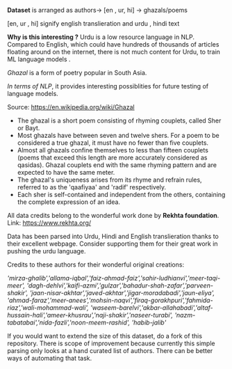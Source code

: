 **Dataset** is arranged as authors-> [en , ur, hi] -> ghazals/poems

[en, ur , hi] signify english translieration and urdu , hindi text

**Why is this interesting ?**
Urdu is a low resource language in NLP. Compared to English, which could have hundreds of thousands of articles floating around on the internet,
there is not much content for Urdu, to train ML language models .

*Ghazal* is a form of poetry popular in South Asia. 

*In terms of NLP*, it provides interesting possiblities for future testing of language models.

Source: https://en.wikipedia.org/wiki/Ghazal

- The ghazal is a short poem consisting of rhyming couplets, called Sher or Bayt. 
- Most ghazals have between seven and twelve shers. For a poem to be considered a true ghazal, it must have no fewer than five couplets. 
- Almost all ghazals confine themselves to less than fifteen couplets (poems that exceed this length are more accurately considered as qasidas). Ghazal couplets end with the same rhyming pattern and are expected to have the same meter. 
- The ghazal's uniqueness arises from its rhyme and refrain rules, referred to as the 'qaafiyaa' and 'radif' respectively. 
- Each sher is self-contained and independent from the others, containing the complete expression of an idea.

All data credits belong to the wonderful work done by **Rekhta foundation**.
Link: https://www.rekhta.org/

Data has been parsed into Urdu, Hindi and English translieration thanks to their excellent webpage.
Consider supporting them for their great work in pushing the urdu language.


Credits to these authors for their wonderful original creations:

*'mirza-ghalib','allama-iqbal','faiz-ahmad-faiz','sahir-ludhianvi','meer-taqi-meer',
'dagh-dehlvi','kaifi-azmi','gulzar','bahadur-shah-zafar','parveen-shakir',
'jaan-nisar-akhtar','javed-akhtar','jigar-moradabadi','jaun-eliya',
 'ahmad-faraz','meer-anees','mohsin-naqvi','firaq-gorakhpuri','fahmida-riaz','wali-mohammad-wali',
 'waseem-barelvi','akbar-allahabadi','altaf-hussain-hali','ameer-khusrau','naji-shakir','naseer-turabi',
 'nazm-tabatabai','nida-fazli','noon-meem-rashid', 'habib-jalib'*


If you would want to extend the size of this dataset, do a fork of this repository. 
There is scope of improvement because currently this simple parsing only looks at a hand curated list of authors.
There can be better ways of automating that task.
